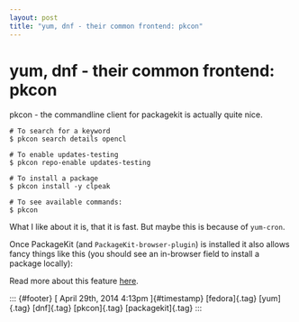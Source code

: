 ```yaml
---
layout: post
title: "yum, dnf - their common frontend: pkcon"
---
```



yum, dnf - their common frontend: pkcon
=======================================

pkcon - the commandline client for packagekit is actually quite nice.

    # To search for a keyword
    $ pkcon search details opencl

    # To enable updates-testing
    $ pkcon repo-enable updates-testing

    # To install a package
    $ pkcon install -y clpeak

    # To see available commands:
    $ pkcon

What I like about it is, that it is fast. But maybe this is because of
`yum-cron`.

Once PackageKit (and `PackageKit-browser-plugin`) is installed it also
allows fancy things like this (you should see an in-browser field to
install a package locally):

Read more about this feature
[here](https://gitorious.org/packagekit/packagekit/source/aaead7297632c16e88e465862289ac736ac20cc7:contrib/browser-plugin/README).

::: {#footer}
[ April 29th, 2014 4:13pm ]{#timestamp} [fedora]{.tag} [yum]{.tag}
[dnf]{.tag} [pkcon]{.tag} [packagekit]{.tag}
:::
